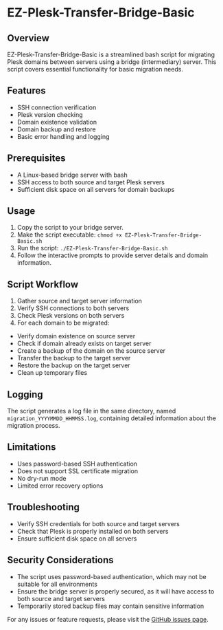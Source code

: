 # EZ-Plesk-Transfer-Bridge-Basic

## Overview

EZ-Plesk-Transfer-Bridge-Basic is a streamlined bash script for migrating Plesk domains between servers using a bridge (intermediary) server. This script covers essential functionality for basic migration needs.

## Features

- SSH connection verification
- Plesk version checking
- Domain existence validation
- Domain backup and restore
- Basic error handling and logging

## Prerequisites

- A Linux-based bridge server with bash
- SSH access to both source and target Plesk servers
- Sufficient disk space on all servers for domain backups

## Usage

1. Copy the script to your bridge server.
2. Make the script executable:
   `chmod +x EZ-Plesk-Transfer-Bridge-Basic.sh`
3. Run the script:
   `./EZ-Plesk-Transfer-Bridge-Basic.sh`
4. Follow the interactive prompts to provide server details and domain information.

## Script Workflow

1. Gather source and target server information
2. Verify SSH connections to both servers
3. Check Plesk versions on both servers
4. For each domain to be migrated:

- Verify domain existence on source server
- Check if domain already exists on target server
- Create a backup of the domain on the source server
- Transfer the backup to the target server
- Restore the backup on the target server
- Clean up temporary files

## Logging

The script generates a log file in the same directory, named `migration_YYYYMMDD_HHMMSS.log`, containing detailed information about the migration process.

## Limitations

- Uses password-based SSH authentication
- Does not support SSL certificate migration
- No dry-run mode
- Limited error recovery options

## Troubleshooting

- Verify SSH credentials for both source and target servers
- Check that Plesk is properly installed on both servers
- Ensure sufficient disk space on all servers

## Security Considerations

- The script uses password-based authentication, which may not be suitable for all environments
- Ensure the bridge server is properly secured, as it will have access to both source and target servers
- Temporarily stored backup files may contain sensitive information

For any issues or feature requests, please visit the [GitHub issues page](https://github.com/LazyQuad/EZ-Plesk-Transfer-Bridge/issues).
